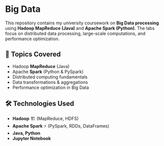 # Big Data  

This repository contains my university coursework on **Big Data processing** using **Hadoop MapReduce (Java)** and **Apache Spark (Python)**. The labs focus on distributed data processing, large-scale computations, and performance optimization.  

## 📌 Topics Covered  
- Hadoop **MapReduce** (Java)  
- Apache **Spark** (Python & PySpark)  
- Distributed computing fundamentals  
- Data transformations & aggregations  
- Performance optimization in Big Data  

## 🛠️ Technologies Used  
- **Hadoop** 🏗️ (MapReduce, HDFS)  
- **Apache Spark** ⚡ (PySpark, RDDs, DataFrames)  
- **Java, Python**  
- **Jupyter Notebook**  
